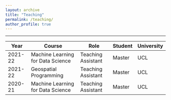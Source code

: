 ```yaml
---
layout: archive
title: "Teaching"
permalink: /teaching/
author_profile: true
---
```


<!-- {% include base_path %} -->
-----------------

| Year             | Course                             | Role                                                          | Student                  | University |
| --------         | ---------------------------------  | ------------------------------------------------------------- | ------------------------ | ---------- |
| 2021-22          | Machine Learning for Data Science  | Teaching Assistant                                            | Master                   | UCL        |
| 2021-22          | Geospatial Programming             | Teaching Assistant                                            | Master                   | UCL        |
| 2020-21          | Machine Learning for Data Science  | Teaching Assistant                                            | Master                   | UCL        |